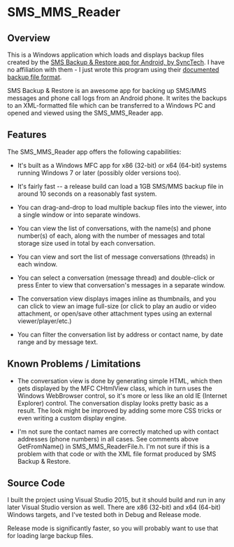 # SMS_MMS_Reader

## Overview

This is a Windows application which loads and displays backup files created by the [SMS Backup & Restore app for Android, by SyncTech](https://www.synctech.com.au/).  I have no affiliation with them - I just wrote this program using their [documented backup file format](https://www.synctech.com.au/sms-backup-restore/fields-in-xml-backup-files/).

SMS Backup & Restore is an awesome app for backing up SMS/MMS messages and phone call logs from an Android phone.  It writes the backups to an XML-formatted file which can be transferred to a Windows PC and opened and viewed using the SMS_MMS_Reader app.

## Features

The SMS_MMS_Reader app offers the following capabilities:

* It's built as a Windows MFC app for x86 (32-bit) or x64 (64-bit) systems running Windows 7 or later (possibly older versions too).

* It's fairly fast -- a release build can load a 1GB SMS/MMS backup file in around 10 seconds on a reasonably fast system.

* You can drag-and-drop to load multiple backup files into the viewer, into a single window or into separate windows.

* You can view the list of conversations, with the name(s) and phone number(s) of each, along with the number of messages and total storage size used in total by each conversation.

* You can view and sort the list of message conversations (threads) in each window.

* You can select a conversation (message thread) and double-click or press Enter to view that conversation's messages in a separate window.

* The conversation view displays images inline as thumbnails, and you can click to view an image full-size (or click to play an audio or video attachment, or open/save other attachment types using an external viewer/player/etc.)

* You can filter the conversation list by address or contact name, by date range and by message text.

## Known Problems / Limitations

* The conversation view is done by generating simple HTML, which then gets displayed by the MFC CHtmlView class, which in turn uses the Windows WebBrowser control, so it's more or less like an old IE (Internet Explorer) control.  The conversation display looks pretty basic as a result.  The look might be improved by adding some more CSS tricks or even writing a custom display engine.

* I'm not sure the contact names are correctly matched up with contact addresses (phone numbers) in all cases.  See comments above GetFromName() in SMS_MMS_ReaderFile.h.  I'm not sure if this is a problem with that code or with the XML file format produced by SMS Backup & Restore.

## Source Code

I built the project using Visual Studio 2015, but it should build and run in any later Visual Studio version as well.  There are x86 (32-bit) and x64 (64-bit) Windows targets, and I've tested both in Debug and Release mode.

Release mode is significantly faster, so you will probably want to use that for loading large backup files.
